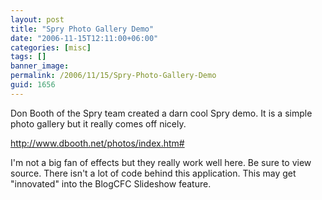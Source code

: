 ```yaml
---
layout: post
title: "Spry Photo Gallery Demo"
date: "2006-11-15T12:11:00+06:00"
categories: [misc]
tags: []
banner_image: 
permalink: /2006/11/15/Spry-Photo-Gallery-Demo
guid: 1656
---
```


Don Booth of the Spry team created a darn cool Spry demo. It is a simple photo gallery but it really comes off nicely.

<a href="http://www.dbooth.net/photos/index.htm">http://www.dbooth.net/photos/index.htm#</a>

I'm not a big fan of effects but they really work well here. Be sure to view source. There isn't a lot of code behind this application. This may get "innovated" into the BlogCFC Slideshow feature.